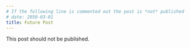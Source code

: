 ```yaml
---
# If the following line is commented out the post is *not* published
# date: 2050-03-01
title: Future Post
---
```


This post should not be published.
